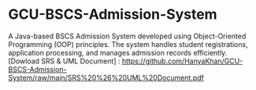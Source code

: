 # GCU-BSCS-Admission-System
A Java-based BSCS Admission System developed using Object-Oriented Programming (OOP) principles. The system handles student registrations, application processing, and manages admission records efficiently.
[Dowload SRS & UML Document] :  https://github.com/HanyaKhan/GCU-BSCS-Admission-System/raw/main/SRS%20%26%20UML%20Document.pdf



